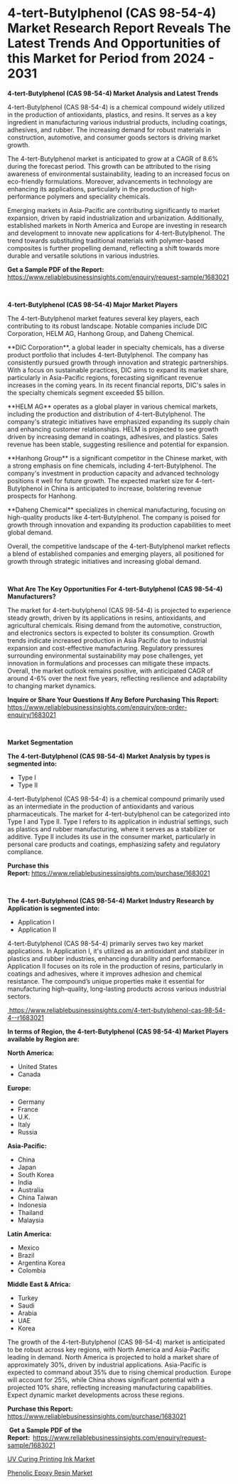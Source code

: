<p><h1>4-tert-Butylphenol (CAS 98-54-4) Market Research Report Reveals The Latest Trends And Opportunities of this Market for Period from 2024 - 2031</h1></p><p><strong>4-tert-Butylphenol (CAS 98-54-4) Market Analysis and Latest Trends</strong></p>
<p><p>4-tert-Butylphenol (CAS 98-54-4) is a chemical compound widely utilized in the production of antioxidants, plastics, and resins. It serves as a key ingredient in manufacturing various industrial products, including coatings, adhesives, and rubber. The increasing demand for robust materials in construction, automotive, and consumer goods sectors is driving market growth.</p><p>The 4-tert-Butylphenol market is anticipated to grow at a CAGR of 8.6% during the forecast period. This growth can be attributed to the rising awareness of environmental sustainability, leading to an increased focus on eco-friendly formulations. Moreover, advancements in technology are enhancing its applications, particularly in the production of high-performance polymers and speciality chemicals. </p><p>Emerging markets in Asia-Pacific are contributing significantly to market expansion, driven by rapid industrialization and urbanization. Additionally, established markets in North America and Europe are investing in research and development to innovate new applications for 4-tert-Butylphenol. The trend towards substituting traditional materials with polymer-based composites is further propelling demand, reflecting a shift towards more durable and versatile solutions in various industries.</p></p>
<p><strong>Get a Sample PDF of the Report:&nbsp;</strong> <a href="https://www.reliablebusinessinsights.com/enquiry/request-sample/1683021?utm_campaign=60&utm_medium=2&utm_source=Github&utm_content=ia&utm_term=30122024&utm_id=4-tert-butylphenol-cas-98-54-4">https://www.reliablebusinessinsights.com/enquiry/request-sample/1683021</a></p>
<p>&nbsp;</p>
<p><strong>4-tert-Butylphenol (CAS 98-54-4) Major Market Players</strong></p>
<p><p>The 4-tert-Butylphenol market features several key players, each contributing to its robust landscape. Notable companies include DIC Corporation, HELM AG, Hanhong Group, and Daheng Chemical.</p><p>**DIC Corporation**, a global leader in specialty chemicals, has a diverse product portfolio that includes 4-tert-Butylphenol. The company has consistently pursued growth through innovation and strategic partnerships. With a focus on sustainable practices, DIC aims to expand its market share, particularly in Asia-Pacific regions, forecasting significant revenue increases in the coming years. In its recent financial reports, DIC's sales in the specialty chemicals segment exceeded $5 billion.</p><p>**HELM AG** operates as a global player in various chemical markets, including the production and distribution of 4-tert-Butylphenol. The company's strategic initiatives have emphasized expanding its supply chain and enhancing customer relationships. HELM is projected to see growth driven by increasing demand in coatings, adhesives, and plastics. Sales revenue has been stable, suggesting resilience and potential for expansion.</p><p>**Hanhong Group** is a significant competitor in the Chinese market, with a strong emphasis on fine chemicals, including 4-tert-Butylphenol. The company's investment in production capacity and advanced technology positions it well for future growth. The expected market size for 4-tert-Butylphenol in China is anticipated to increase, bolstering revenue prospects for Hanhong.</p><p>**Daheng Chemical** specializes in chemical manufacturing, focusing on high-quality products like 4-tert-Butylphenol. The company is poised for growth through innovation and expanding its production capabilities to meet global demand.</p><p>Overall, the competitive landscape of the 4-tert-Butylphenol market reflects a blend of established companies and emerging players, all positioned for growth through strategic initiatives and increasing global demand.</p></p>
<p>&nbsp;</p>
<p><strong>What Are The Key Opportunities For 4-tert-Butylphenol (CAS 98-54-4) Manufacturers?</strong></p>
<p><p>The market for 4-tert-butylphenol (CAS 98-54-4) is projected to experience steady growth, driven by its applications in resins, antioxidants, and agricultural chemicals. Rising demand from the automotive, construction, and electronics sectors is expected to bolster its consumption. Growth trends indicate increased production in Asia Pacific due to industrial expansion and cost-effective manufacturing. Regulatory pressures surrounding environmental sustainability may pose challenges, yet innovation in formulations and processes can mitigate these impacts. Overall, the market outlook remains positive, with anticipated CAGR of around 4-6% over the next five years, reflecting resilience and adaptability to changing market dynamics.</p></p>
<p><strong>Inquire or Share Your Questions If Any Before Purchasing This Report:</strong> <a href="https://www.reliablebusinessinsights.com/enquiry/pre-order-enquiry/1683021?utm_campaign=60&utm_medium=2&utm_source=Github&utm_content=ia&utm_term=30122024&utm_id=4-tert-butylphenol-cas-98-54-4">https://www.reliablebusinessinsights.com/enquiry/pre-order-enquiry/1683021</a></p>
<p>&nbsp;</p>
<p><strong>Market Segmentation</strong></p>
<p><strong>The 4-tert-Butylphenol (CAS 98-54-4) Market Analysis by types is segmented into:</strong></p>
<p><ul><li>Type I</li><li>Type II</li></ul></p>
<p><p>4-tert-Butylphenol (CAS 98-54-4) is a chemical compound primarily used as an intermediate in the production of antioxidants and various pharmaceuticals. The market for 4-tert-butylphenol can be categorized into Type I and Type II. Type I refers to its application in industrial settings, such as plastics and rubber manufacturing, where it serves as a stabilizer or additive. Type II includes its use in the consumer market, particularly in personal care products and coatings, emphasizing safety and regulatory compliance.</p></p>
<p><strong>Purchase this Report:&nbsp;</strong><a href="https://www.reliablebusinessinsights.com/purchase/1683021?utm_campaign=60&utm_medium=2&utm_source=Github&utm_content=ia&utm_term=30122024&utm_id=4-tert-butylphenol-cas-98-54-4">https://www.reliablebusinessinsights.com/purchase/1683021</a></p>
<p>&nbsp;</p>
<p><strong>The 4-tert-Butylphenol (CAS 98-54-4) Market Industry Research by Application is segmented into:</strong></p>
<p><ul><li>Application I</li><li>Application II</li></ul></p>
<p><p>4-tert-Butylphenol (CAS 98-54-4) primarily serves two key market applications. In Application I, it's utilized as an antioxidant and stabilizer in plastics and rubber industries, enhancing durability and performance. Application II focuses on its role in the production of resins, particularly in coatings and adhesives, where it improves adhesion and chemical resistance. The compound’s unique properties make it essential for manufacturing high-quality, long-lasting products across various industrial sectors.</p></p>
<p><a href="https://www.reliablebusinessinsights.com/4-tert-butylphenol-cas-98-54-4--r1683021?utm_campaign=60&utm_medium=2&utm_source=Github&utm_content=ia&utm_term=30122024&utm_id=4-tert-butylphenol-cas-98-54-4">&nbsp;https://www.reliablebusinessinsights.com/4-tert-butylphenol-cas-98-54-4--r1683021</a></p>
<p><strong>In terms of Region, the 4-tert-Butylphenol (CAS 98-54-4) Market Players available by Region are:</strong></p>
<p>
    <p> <strong> North America: </strong>
        <ul>
            <li>United States</li>
            <li>Canada</li>
        </ul>
        </p> 
    <p> <strong> Europe: </strong>
        <ul>
            <li>Germany</li>
            <li>France</li>
            <li>U.K.</li>
            <li>Italy</li>
            <li>Russia</li>
        </ul>
        </p> 
    <p> <strong> Asia-Pacific: </strong>
        <ul>
            <li>China</li>
            <li>Japan</li>
            <li>South Korea</li>
            <li>India</li>
            <li>Australia</li>
            <li>China Taiwan</li>
            <li>Indonesia</li>
            <li>Thailand</li>
            <li>Malaysia</li>
        </ul>
        </p> 
    <p> <strong> Latin America: </strong>
        <ul>
            <li>Mexico</li>
            <li>Brazil</li>
            <li>Argentina Korea</li>
            <li>Colombia</li>
        </ul>
        </p> 
    <p> <strong> Middle East & Africa: </strong>
        <ul>
            <li>Turkey</li>
            <li>Saudi</li>
            <li>Arabia</li>
            <li>UAE</li>
            <li>Korea</li>
        </ul>
    </p>
    </p>
<p><p>The growth of the 4-tert-Butylphenol (CAS 98-54-4) market is anticipated to be robust across key regions, with North America and Asia-Pacific leading in demand. North America is projected to hold a market share of approximately 30%, driven by industrial applications. Asia-Pacific is expected to command about 35% due to rising chemical production. Europe will account for 25%, while China shows significant potential with a projected 10% share, reflecting increasing manufacturing capabilities. Expect dynamic market developments across these regions.</p></p>
<p><strong>Purchase this Report: </strong><a href="https://www.reliablebusinessinsights.com/purchase/1683021?utm_campaign=60&utm_medium=2&utm_source=Github&utm_content=ia&utm_term=30122024&utm_id=4-tert-butylphenol-cas-98-54-4">https://www.reliablebusinessinsights.com/purchase/1683021</a></p>
<p>&nbsp;<strong>Get a Sample PDF of the Report:&nbsp;&nbsp;</strong><a href="https://www.reliablebusinessinsights.com/enquiry/request-sample/1683021?utm_campaign=60&utm_medium=2&utm_source=Github&utm_content=ia&utm_term=30122024&utm_id=4-tert-butylphenol-cas-98-54-4">https://www.reliablebusinessinsights.com/enquiry/request-sample/1683021</a></p>
<p><strong></strong></p>
<p><p><a href="https://github.com/chaturberville8181/Market-Research-Report-List-1/blob/main/uv-curing-printing-ink-market.md?utm_campaign=60&utm_medium=2&utm_source=Github&utm_content=ia&utm_term=30122024&utm_id=4-tert-butylphenol-cas-98-54-4">UV Curing Printing Ink Market</a></p><p><a href="https://github.com/carendesrochers299/Market-Research-Report-List-1/blob/main/phenolic-epoxy-resin-market.md?utm_campaign=60&utm_medium=2&utm_source=Github&utm_content=ia&utm_term=30122024&utm_id=4-tert-butylphenol-cas-98-54-4">Phenolic Epoxy Resin Market</a></p></p>